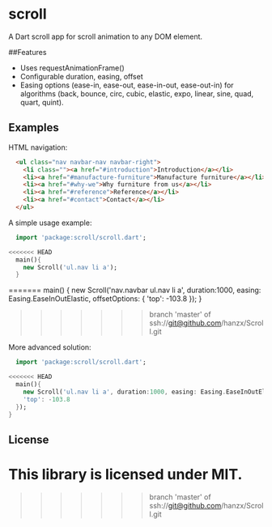 # scroll

A Dart scroll app for scroll animation to any DOM element.

##Features

* Uses requestAnimationFrame()
* Configurable duration, easing, offset
* Easing options (ease-in, ease-out, ease-in-out, ease-out-in) for algorithms (back, bounce, circ, cubic, elastic, expo, linear, sine, quad, quart, quint).

## Examples

HTML navigation:

```html
  <ul class="nav navbar-nav navbar-right">
    <li class=""><a href="#introduction">Introduction</a></li>
    <li><a href="#manufacture-furniture">Manufacture furniture</a></li>
    <li><a href="#why-we">Why furniture from us</a></li>
    <li><a href="#reference">Reference</a></li>
    <li><a href="#contact">Contact</a></li>
  </ul>
```

A simple usage example:

```dart
  import 'package:scroll/scroll.dart';

<<<<<<< HEAD
  main(){
    new Scroll('ul.nav li a');
  }
```
=======
    main() {
       new Scroll('nav.navbar ul.nav li a', duration:1000, easing: Easing.EaseInOutElastic, offsetOptions: {
       'top': -103.8
       });
    }
>>>>>>> branch 'master' of ssh://git@github.com/hanzx/Scroll.git

More advanced solution:

```dart
  import 'package:scroll/scroll.dart';

<<<<<<< HEAD
  main(){
    new Scroll('ul.nav li a', duration:1000, easing: Easing.EaseInOutElastic, offsetOptions: {
    'top': -103.8
  });
}
```

## License
This library is licensed under MIT.
=======
[tracker]: http://example.com/issues/replaceme

>>>>>>> branch 'master' of ssh://git@github.com/hanzx/Scroll.git
